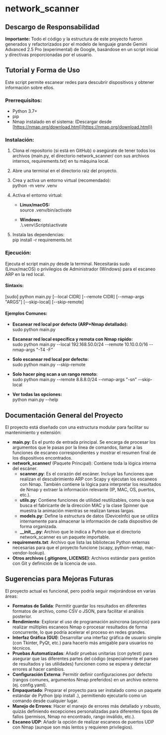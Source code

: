 # **network\_scanner**

## **Descargo de Responsabilidad**

**Importante:** Todo el código y la estructura de este proyecto fueron generados y refactorizados por el modelo de lenguaje grande Gemini Advanced 2.5 Pro (experimental) de Google, basándose en un script inicial y directivas proporcionadas por el usuario.

## **Tutorial y Forma de Uso**

Este script permite escanear redes para descubrir dispositivos y obtener información sobre ellos.

### **Prerrequisitos:**

* Python 3.7+  
* pip  
* Nmap instalado en el sistema: (Descargar desde [https://nmap.org/download.html](https://nmap.org/download.html))

### **Instalación:**

1. Clona el repositorio (si está en GitHub) o asegúrate de tener todos los archivos (main.py, el directorio network\_scanner/ con sus archivos internos, requirements.txt) en tu máquina local.  
2. Abre una terminal en el directorio raíz del proyecto.  
3. Crea y activa un entorno virtual (recomendado):  
   python \-m venv .venv

4. Activa el entorno virtual:  
   * **Linux/macOS:**  
     source .venv/bin/activate

   * **Windows:**  
     .\\.venv\\Scripts\\activate

5. Instala las dependencias:  
   pip install \-r requirements.txt

### **Ejecución:**

Ejecuta el script main.py desde la terminal. Necesitarás sudo (Linux/macOS) o privilegios de Administrador (Windows) para el escaneo ARP en la red local.

#### **Sintaxis:**

\[sudo\] python main.py \[--local CIDR\] \[--remote CIDR\] \[--nmap-args "ARGS"\] \[--skip-local\] \[--skip-remote\]

#### **Ejemplos Comunes:**

* **Escanear red local por defecto (ARP+Nmap detallado):**  
  sudo python main.py

* **Escanear red local específica y remota con Nmap rápido:**  
  sudo python main.py \--local 192.168.50.0/24 \--remote 10.10.0.0/16 \--nmap-args "-T4 \-F"

* **Solo escanear red local por defecto:**  
  sudo python main.py \--skip-remote

* **Solo hacer ping scan a un rango remoto:**  
  sudo python main.py \--remote 8.8.8.0/24 \--nmap-args "-sn" \--skip-local

* **Ver todas las opciones:**  
  python main.py \--help

## **Documentación General del Proyecto**

El proyecto está diseñado con una estructura modular para facilitar su mantenimiento y extensión:

* **main.py**: Es el punto de entrada principal. Se encarga de procesar los argumentos que le pasas por la línea de comandos, llamar a las funciones de escaneo correspondientes y mostrar el resumen final de los dispositivos encontrados.  
* **network\_scanner/** (Paquete Principal): Contiene toda la lógica interna del escáner.  
  * **scanner.py**: Es el corazón del escáner. Incluye las funciones que realizan el descubrimiento ARP con Scapy y ejecutan los escaneos con Nmap. También contiene la lógica para interpretar los resultados de Nmap y extraer la información relevante (IP, MAC, OS, puertos, etc.).  
  * **utils.py**: Contiene funciones de utilidad reutilizables, como la que busca el fabricante de la dirección MAC y la clase Spinner que muestra la animación mientras se realizan tareas largas.  
  * **models.py**: Define la estructura de datos (DeviceInfo) que se utiliza internamente para almacenar la información de cada dispositivo de forma organizada.  
  * **\_\_init\_\_.py**: Archivo que le indica a Python que el directorio network\_scanner es un paquete importable.  
* **requirements.txt**: Archivo que lista las bibliotecas Python externas necesarias para que el proyecto funcione (scapy, python-nmap, mac-vendor-lookup).  
* **Otros archivos (.gitignore, LICENSE)**: Archivos estándar para gestión con Git y definición de la licencia de uso.

## **Sugerencias para Mejoras Futuras**

El proyecto actual es funcional, pero podría seguir mejorándose en varias áreas:

* **Formatos de Salida**: Permitir guardar los resultados en diferentes formatos de archivo, como CSV o JSON, para facilitar el análisis posterior.  
* **Rendimiento**: Explorar el uso de programación asíncrona (asyncio) para realizar múltiples escaneos Nmap o procesar resultados de forma concurrente, lo que podría acelerar el proceso en redes grandes.  
* **Interfaz Gráfica (GUI)**: Desarrollar una interfaz gráfica de usuario simple (con Tkinter, PyQt, etc.) para hacerlo más amigable para usuarios no técnicos.  
* **Pruebas Automatizadas**: Añadir pruebas unitarias (con pytest) para asegurar que las diferentes partes del código (especialmente el parseo de resultados y las utilidades) funcionen como se espera y detectar errores al hacer cambios.  
* **Configuración Externa**: Permitir definir configuraciones por defecto (rangos comunes, argumentos Nmap preferidos) en un archivo externo (ej. config.yaml).  
* **Empaquetado**: Preparar el proyecto para ser instalado como un paquete estándar de Python (pip install .), permitiendo ejecutarlo como un comando desde cualquier lugar.  
* **Manejo de Errores**: Hacer el manejo de errores más detallado y robusto, quizás definiendo excepciones personalizadas para diferentes tipos de fallos (permisos, Nmap no encontrado, rango inválido, etc.).  
* **Escaneo UDP**: Añadir la opción de realizar escaneos de puertos UDP con Nmap (aunque son más lentos y requieren privilegios).